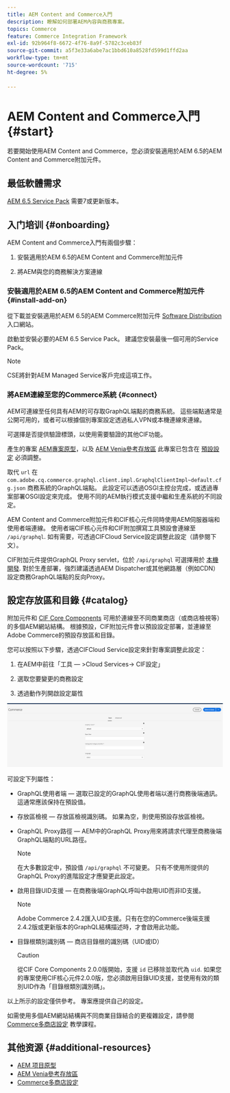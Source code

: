 ```yaml
---
title: AEM Content and Commerce入門
description: 瞭解如何部署AEM內容與商務專案。
topics: Commerce
feature: Commerce Integration Framework
exl-id: 92b964f8-6672-4f76-8a9f-5782c3ceb83f
source-git-commit: a5f3e33a6abe7ac1bbd610a8528fd599d1ffd2aa
workflow-type: tm+mt
source-wordcount: '715'
ht-degree: 5%

---
```


# AEM Content and Commerce入門 {#start}

若要開始使用AEM Content and Commerce，您必須安裝適用於AEM 6.5的AEM Content and Commerce附加元件。

## 最低軟體需求

[AEM 6.5 Service Pack](https://experience.adobe.com/#/downloads/content/software-distribution/en/aem.html) 需要7或更新版本。

## 入门培训 {#onboarding}

AEM Content and Commerce入門有兩個步驟：

1. 安裝適用於AEM 6.5的AEM Content and Commerce附加元件

2. 將AEM與您的商務解決方案連線

### 安裝適用於AEM 6.5的AEM Content and Commerce附加元件 {#install-add-on}

從下載並安裝適用於AEM 6.5的AEM Commerce附加元件 [Software Distribution](https://experience.adobe.com/#/downloads/content/software-distribution/en/aem.html) 入口網站。

啟動並安裝必要的AEM 6.5 Service Pack。 建議您安裝最後一個可用的Service Pack。

>[!NOTE]
>
>CSE將針對AEM Managed Service客戶完成這項工作。

### 將AEM連線至您的Commerce系統 {#connect}

AEM可連線至任何具有AEM的可存取GraphQL端點的商務系統。 這些端點通常是公開可用的，或者可以根據個別專案設定透過私人VPN或本機連線來連線。

可選擇是否提供驗證標頭，以使用需要驗證的其他CIF功能。

產生的專案 [AEM專案原型](https://github.com/adobe/aem-project-archetype)，以及 [AEM Venia參考存放區](https://github.com/adobe/aem-cif-guides-venia) 此專案已包含在 [預設設定](https://github.com/adobe/aem-cif-guides-venia/blob/main/ui.config/src/main/content/jcr_root/apps/venia/osgiconfig/config/com.adobe.cq.commerce.graphql.client.impl.GraphqlClientImpl~default.cfg.json) 必須調整。

取代 `url` 在 `com.adobe.cq.commerce.graphql.client.impl.GraphqlClientImpl~default.cfg.json` 商務系統的GraphQL端點。 此設定可以透過OSGI主控台完成，或透過專案部署OSGI設定來完成。 使用不同的AEM執行模式支援中繼和生產系統的不同設定。

AEM Content and Commerce附加元件和CIF核心元件同時使用AEM伺服器端和使用者端連線。 使用者端CIF核心元件和CIF附加撰寫工具預設會連線至 `/api/graphql`. 如有需要，可透過CIFCloud Service設定調整此設定（請參閱下文）。

CIF附加元件提供GraphQL Proxy servlet，位於 `/api/graphql` 可選擇用於 [本機開發](develop.md). 對於生產部署，強烈建議透過AEM Dispatcher或其他網路層（例如CDN）設定商務GraphQL端點的反向Proxy。

## 設定存放區和目錄 {#catalog}

附加元件和 [CIF Core Components](https://github.com/adobe/aem-core-cif-components) 可用於連線至不同商業商店（或商店檢視等）的多個AEM網站結構。 根據預設，CIF附加元件會以預設設定部署，並連線至Adobe Commerce的預設存放區和目錄。

您可以按照以下步驟，透過CIFCloud Service設定來針對專案調整此設定：

1. 在AEM中前往「工具 — >Cloud Services-> CIF設定」

2. 選取您要變更的商務設定

3. 透過動作列開啟設定屬性

![CIFCloud Services設定](/help/commerce/cif/assets/cif-cloud-service-config.png)

可設定下列屬性：

- GraphQL使用者端 — 選取已設定的GraphQL使用者端以進行商務後端通訊。 這通常應該保持在預設值。
- 存放區檢視 — 存放區檢視識別碼。 如果為空，則使用預設存放區檢視。
- GraphQL Proxy路徑 — AEM中的GraphQL Proxy用來將請求代理至商務後端GraphQL端點的URL路徑。

   >[!NOTE]
   >
   >在大多數設定中，預設值 `/api/graphql` 不可變更。 只有不使用所提供的GraphQL Proxy的進階設定才應變更此設定。

- 啟用目錄UID支援 — 在商務後端GraphQL呼叫中啟用UID而非ID支援。

   >[!NOTE]
   >
   >Adobe Commerce 2.4.2匯入UID支援。只有在您的Commerce後端支援2.4.2版或更新版本的GraphQL結構描述時，才會啟用此功能。

- 目錄根類別識別碼 — 商店目錄根的識別碼（UID或ID）

   >[!CAUTION]
   >
   >從CIF Core Components 2.0.0版開始，支援 `id` 已移除並取代為 `uid`. 如果您的專案使用CIF核心元件2.0.0版，您必須啟用目錄UID支援，並使用有效的類別UID作為「目錄根類別識別碼」。

以上所示的設定僅供參考。 專案應提供自己的設定。

如需使用多個AEM網站結構與不同商業目錄結合的更複雜設定，請參閱 [Commerce多商店設定](configuring/multi-store-setup.md) 教學課程。

## 其他资源 {#additional-resources}

- [AEM 项目原型](https://github.com/adobe/aem-project-archetype)
- [AEM Venia參考存放區](https://github.com/adobe/aem-cif-guides-venia)
- [Commerce多商店設定](configuring/multi-store-setup.md)
